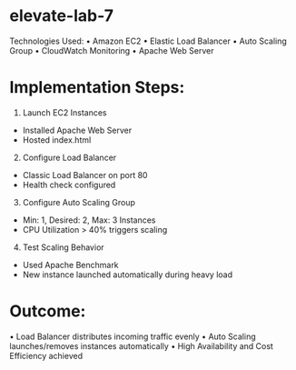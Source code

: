 # elevate-lab-7
Technologies Used:
• Amazon EC2
• Elastic Load Balancer
• Auto Scaling Group
• CloudWatch Monitoring
• Apache Web Server
# Implementation Steps:
1. Launch EC2 Instances
- Installed Apache Web Server
- Hosted index.html
2. Configure Load Balancer
- Classic Load Balancer on port 80
- Health check configured
3. Configure Auto Scaling Group
- Min: 1, Desired: 2, Max: 3 Instances
- CPU Utilization > 40% triggers scaling
4. Test Scaling Behavior
- Used Apache Benchmark
- New instance launched automatically during heavy load
# Outcome:
• Load Balancer distributes incoming traffic evenly
• Auto Scaling launches/removes instances automatically
• High Availability and Cost Efficiency achieved
